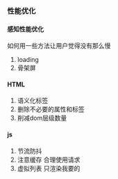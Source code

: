 ### 性能优化
#### 感知性能优化
如何用一些方法让用户觉得没有那么慢  
1. loading
2. 骨架屏
#### HTML
1. 语义化标签
2. 删除不必要的属性和标签
3. 削减dom层级数量
#### js
1. 节流防抖
2. 注意缓存 合理使用请求
3. 虚拟列表 只渲染我要的
